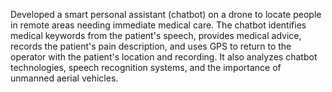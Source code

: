 Developed a smart personal assistant (chatbot) on a drone to locate people in remote areas needing immediate medical care. The chatbot identifies medical keywords from the patient's speech, provides medical advice, records the patient's pain description, and uses GPS to return to the operator with the patient's location and recording. It also analyzes chatbot technologies, speech recognition systems, and the importance of unmanned aerial vehicles.
